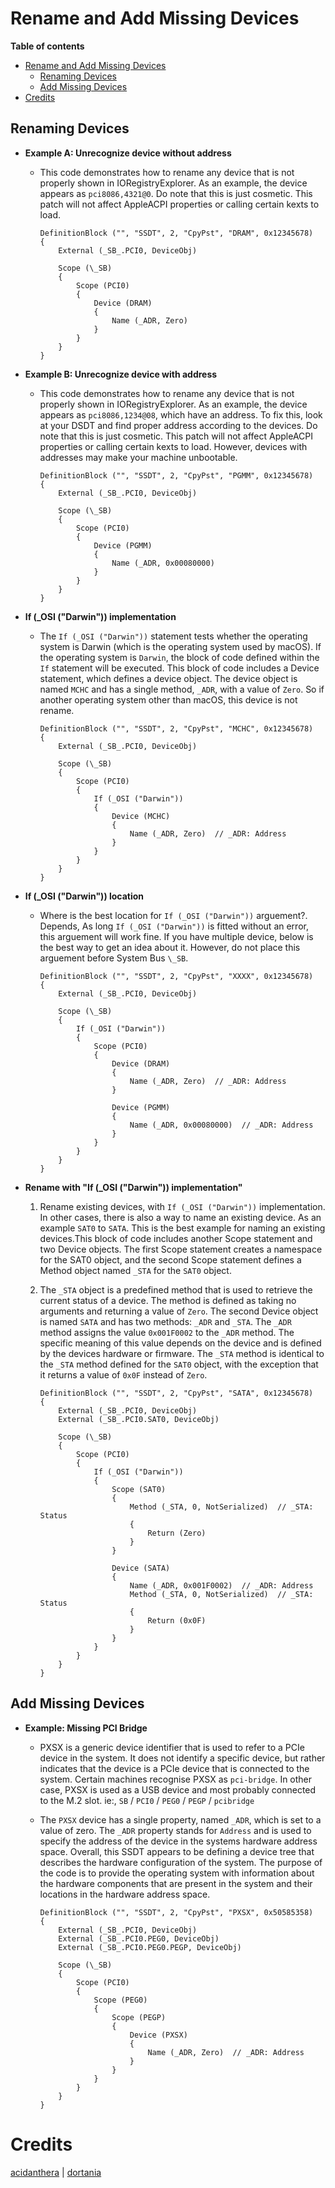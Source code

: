 # Rename and Add Missing Devices

**Table of contents**

- [Rename and Add Missing Devices](#rename-and-add-missing-devices)
  - [Renaming Devices](#renaming-devices)
  - [Add Missing Devices](#add-missing-devices)
- [Credits](#credits)

## Renaming Devices

-   **Example A: Unrecognize device without address**
	-   This code demonstrates how to rename any device that is not properly shown in IORegistryExplorer. As an example, the device appears as `pci8086,4321@0`. Do note that this is just cosmetic. This patch will not affect AppleACPI properties or calling certain kexts to load.

        ```asl
        DefinitionBlock ("", "SSDT", 2, "CpyPst", "DRAM", 0x12345678)
        {
            External (_SB_.PCI0, DeviceObj)

            Scope (\_SB)
            {
                Scope (PCI0)
                {
                    Device (DRAM)
                    {
                        Name (_ADR, Zero)
                    }
                }
            }
        }
        ```

-   **Example B: Unrecognize device with address**
	-   This code demonstrates how to rename any device that is not properly shown in IORegistryExplorer. As an example, the device appears as `pci8086,1234@08`, which have an address. To fix this, look at your DSDT and find proper address according to the devices. Do note that this is just cosmetic. This patch will not affect AppleACPI properties or calling certain kexts to load. However, devices with addresses may make your machine unbootable.

        ```asl
        DefinitionBlock ("", "SSDT", 2, "CpyPst", "PGMM", 0x12345678)
        {
            External (_SB_.PCI0, DeviceObj)

            Scope (\_SB)
            {
                Scope (PCI0)
                {
                    Device (PGMM)
                    {
                        Name (_ADR, 0x00080000)
                    }
                }
            }
        }
        ```

-   **If (_OSI ("Darwin")) implementation**
	-   The `If (_OSI ("Darwin"))` statement tests whether the operating system is Darwin (which is the operating system used by macOS). If the operating system is `Darwin`, the block of code defined within the `If` statement will be executed. This block of code includes a Device statement, which defines a device object. The device object is named `MCHC` and has a single method, `_ADR`, with a value of `Zero`. So if another operating system other than macOS, this device is not rename.

        ```asl
        DefinitionBlock ("", "SSDT", 2, "CpyPst", "MCHC", 0x12345678)
        {
            External (_SB_.PCI0, DeviceObj)

            Scope (\_SB)
            {
                Scope (PCI0)
                {
                    If (_OSI ("Darwin"))
                    {
                        Device (MCHC)
                        {
                            Name (_ADR, Zero)  // _ADR: Address
                        }
                    }
                }
            }
        }
        ```

-   **If (_OSI ("Darwin")) location**
	-   Where is the best location for `If (_OSI ("Darwin"))` arguement?. Depends, As long `If (_OSI ("Darwin"))` is fitted without an error, this arguement will work fine. If you have multiple device, below is the best way to get an idea about it. However, do not place this arguement before System Bus `\_SB`. 

        ```asl
        DefinitionBlock ("", "SSDT", 2, "CpyPst", "XXXX", 0x12345678)
        {
            External (_SB_.PCI0, DeviceObj)

            Scope (\_SB)
            {
                If (_OSI ("Darwin"))
                {
                    Scope (PCI0)
                    {
                        Device (DRAM)
                        {
                            Name (_ADR, Zero)  // _ADR: Address
                        }

                        Device (PGMM)
                        {
                            Name (_ADR, 0x00080000)  // _ADR: Address
                        }
                    }
                }
            }
        }
        ```

-   **Rename with "If (_OSI ("Darwin")) implementation"**
    1.  Rename existing devices, with `If (_OSI ("Darwin"))` implementation. In other cases, there is also a way to name an existing device. As an example `SAT0` to `SATA`. This is the best example for naming an existing devices.This block of code includes another Scope statement and two Device objects. The first Scope statement creates a namespace for the SAT0 object, and the second Scope statement defines a Method object named `_STA` for the `SAT0` object.
	2.  The `_STA` object is a predefined method that is used to retrieve the current status of a device. The method is defined as taking no arguments and returning a value of `Zero`. The second Device object is named `SATA` and has two methods: `_ADR` and `_STA`. The `_ADR` method assigns the value `0x001F0002` to the `_ADR` method. The specific meaning of this value depends on the device and is defined by the devices hardware or firmware. The `_STA` method is identical to the `_STA` method defined for the `SAT0` object, with the exception that it returns a value of `0x0F` instead of `Zero`.

	    ```asl
		DefinitionBlock ("", "SSDT", 2, "CpyPst", "SATA", 0x12345678)
		{
			External (_SB_.PCI0, DeviceObj)
			External (_SB_.PCI0.SAT0, DeviceObj)

			Scope (\_SB)
			{
				Scope (PCI0)
				{
					If (_OSI ("Darwin"))
					{
						Scope (SAT0)
						{
							Method (_STA, 0, NotSerialized)  // _STA: Status
							{
								Return (Zero)
							}
						}

						Device (SATA)
						{
							Name (_ADR, 0x001F0002)  // _ADR: Address
							Method (_STA, 0, NotSerialized)  // _STA: Status
							{
								Return (0x0F)
							}
						}
					}
				}
			}
		}
        ```

## Add Missing Devices

-   **Example: Missing PCI Bridge**
	-   PXSX is a generic device identifier that is used to refer to a PCIe device in the system. It does not identify a specific device, but rather indicates that the device is a PCIe device that is connected to the system. Certain machines recognise PXSX as `pci-bridge`. In other case, PXSX is used as a USB device and most probably connected to the M.2 slot. ie:, `SB` / `PCI0` / `PEG0` / `PEGP` / `pcibridge`
    -   The `PXSX` device has a single property, named `_ADR`, which is set to a value of zero. The `_ADR` property stands for `Address` and is used to specify the address of the device in the systems hardware address space. Overall, this SSDT appears to be defining a device tree that describes the hardware configuration of the system. The purpose of the code is to provide the operating system with information about the hardware components that are present in the system and their locations in the hardware address space.

		```asl
		DefinitionBlock ("", "SSDT", 2, "CpyPst", "PXSX", 0x50585358)
		{
		    External (_SB_.PCI0, DeviceObj)
			External (_SB_.PCI0.PEG0, DeviceObj)
			External (_SB_.PCI0.PEG0.PEGP, DeviceObj)

			Scope (\_SB)
			{
				Scope (PCI0)
				{
					Scope (PEG0)
					{
						Scope (PEGP)
						{
							Device (PXSX)
							{
								Name (_ADR, Zero)  // _ADR: Address
							}
						}
					}
				}
			}
		}
		```

# Credits

[acidanthera](https://github.com/acidanthera/) | [dortania](https://dortania.github.io)
